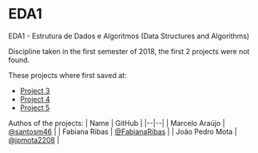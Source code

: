# EDA1
EDA1 - Estrutura de Dados e Algoritmos (Data Structures and Algorithms)

Discipline taken in the first semester of 2018, the first 2 projects were not found.<br>

These projects where first saved at:
* [Project 3](https://github.com/jpmota2208/ed1Trabalho3)<br>
* [Project 4](https://github.com/jpmota2208/ed1Trabalho4)<br>
* [Project 5](https://github.com/marcelo046/ed1Trabalho5)<br>

Authos of the projects:
| Name | GitHub |
|--|--|
| Marcelo Araújo | [@santosm46](https://github.com/santosm46) |
| Fabiana Ribas | [@FabianaRibas](https://github.com/FabianaRibas) |
| João Pedro Mota | [@jpmota2208](https://github.com/jpmota2208) |
